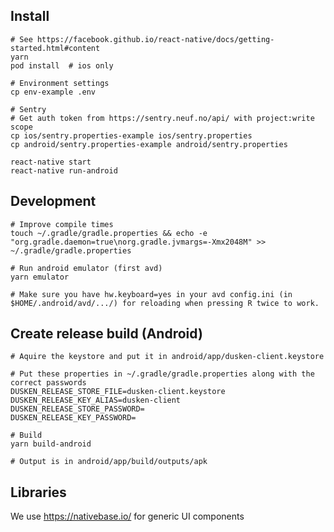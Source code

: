## Install
    # See https://facebook.github.io/react-native/docs/getting-started.html#content
    yarn
    pod install  # ios only

    # Environment settings
    cp env-example .env

    # Sentry
    # Get auth token from https://sentry.neuf.no/api/ with project:write scope
    cp ios/sentry.properties-example ios/sentry.properties
    cp android/sentry.properties-example android/sentry.properties

    react-native start
    react-native run-android

## Development
    # Improve compile times
    touch ~/.gradle/gradle.properties && echo -e "org.gradle.daemon=true\norg.gradle.jvmargs=-Xmx2048M" >> ~/.gradle/gradle.properties

    # Run android emulator (first avd)
    yarn emulator

    # Make sure you have hw.keyboard=yes in your avd config.ini (in $HOME/.android/avd/.../) for reloading when pressing R twice to work.

## Create release build (Android)
    # Aquire the keystore and put it in android/app/dusken-client.keystore

    # Put these properties in ~/.gradle/gradle.properties along with the correct passwords
    DUSKEN_RELEASE_STORE_FILE=dusken-client.keystore
    DUSKEN_RELEASE_KEY_ALIAS=dusken-client
    DUSKEN_RELEASE_STORE_PASSWORD=
    DUSKEN_RELEASE_KEY_PASSWORD=

    # Build
    yarn build-android

    # Output is in android/app/build/outputs/apk


## Libraries

We use https://nativebase.io/ for generic UI components

